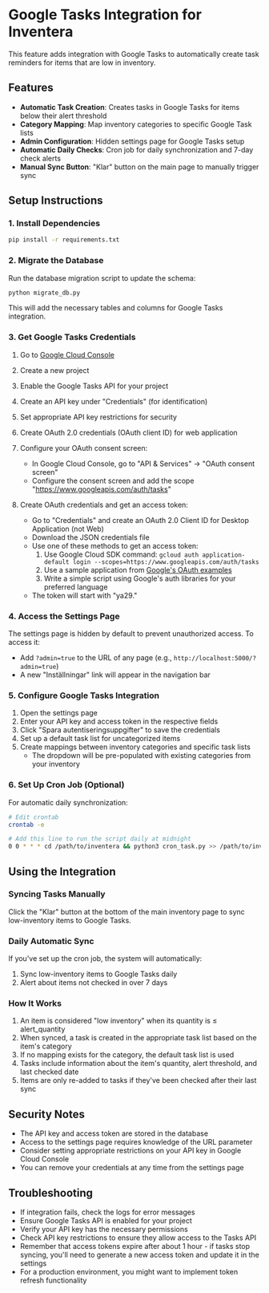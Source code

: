 # Google Tasks Integration for Inventera

This feature adds integration with Google Tasks to automatically create task reminders for items that are low in inventory.

## Features

- **Automatic Task Creation**: Creates tasks in Google Tasks for items below their alert threshold
- **Category Mapping**: Map inventory categories to specific Google Task lists
- **Admin Configuration**: Hidden settings page for Google Tasks setup
- **Automatic Daily Checks**: Cron job for daily synchronization and 7-day check alerts
- **Manual Sync Button**: "Klar" button on the main page to manually trigger sync

## Setup Instructions

### 1. Install Dependencies

```bash
pip install -r requirements.txt
```

### 2. Migrate the Database

Run the database migration script to update the schema:

```bash
python migrate_db.py
```

This will add the necessary tables and columns for Google Tasks integration.

### 3. Get Google Tasks Credentials

1. Go to [Google Cloud Console](https://console.cloud.google.com/)
2. Create a new project
3. Enable the Google Tasks API for your project
4. Create an API key under "Credentials" (for identification)
5. Set appropriate API key restrictions for security
6. Create OAuth 2.0 credentials (OAuth client ID) for web application
7. Configure your OAuth consent screen:
   - In Google Cloud Console, go to "API & Services" -> "OAuth consent screen"
   - Configure the consent screen and add the scope "https://www.googleapis.com/auth/tasks"
   
8. Create OAuth credentials and get an access token:
   - Go to "Credentials" and create an OAuth 2.0 Client ID for Desktop Application (not Web)
   - Download the JSON credentials file
   - Use one of these methods to get an access token:
     1. Use Google Cloud SDK command: `gcloud auth application-default login --scopes=https://www.googleapis.com/auth/tasks`
     2. Use a sample application from [Google's OAuth examples](https://github.com/googlesamples/oauth-apps-for-windows)
     3. Write a simple script using Google's auth libraries for your preferred language
   - The token will start with "ya29."

### 4. Access the Settings Page

The settings page is hidden by default to prevent unauthorized access. To access it:

- Add `?admin=true` to the URL of any page (e.g., `http://localhost:5000/?admin=true`)
- A new "Inställningar" link will appear in the navigation bar

### 5. Configure Google Tasks Integration

1. Open the settings page
2. Enter your API key and access token in the respective fields
3. Click "Spara autentiseringsuppgifter" to save the credentials
4. Set up a default task list for uncategorized items
5. Create mappings between inventory categories and specific task lists
   - The dropdown will be pre-populated with existing categories from your inventory

### 6. Set Up Cron Job (Optional)

For automatic daily synchronization:

```bash
# Edit crontab
crontab -e

# Add this line to run the script daily at midnight
0 0 * * * cd /path/to/inventera && python3 cron_task.py >> /path/to/inventera/cron.log 2>&1
```

## Using the Integration

### Syncing Tasks Manually

Click the "Klar" button at the bottom of the main inventory page to sync low-inventory items to Google Tasks.

### Daily Automatic Sync

If you've set up the cron job, the system will automatically:

1. Sync low-inventory items to Google Tasks daily
2. Alert about items not checked in over 7 days

### How It Works

1. An item is considered "low inventory" when its quantity is ≤ alert_quantity
2. When synced, a task is created in the appropriate task list based on the item's category
3. If no mapping exists for the category, the default task list is used
4. Tasks include information about the item's quantity, alert threshold, and last checked date
5. Items are only re-added to tasks if they've been checked after their last sync

## Security Notes

- The API key and access token are stored in the database
- Access to the settings page requires knowledge of the URL parameter
- Consider setting appropriate restrictions on your API key in Google Cloud Console
- You can remove your credentials at any time from the settings page

## Troubleshooting

- If integration fails, check the logs for error messages
- Ensure Google Tasks API is enabled for your project
- Verify your API key has the necessary permissions
- Check API key restrictions to ensure they allow access to the Tasks API
- Remember that access tokens expire after about 1 hour - if tasks stop syncing, you'll need to generate a new access token and update it in the settings
- For a production environment, you might want to implement token refresh functionality